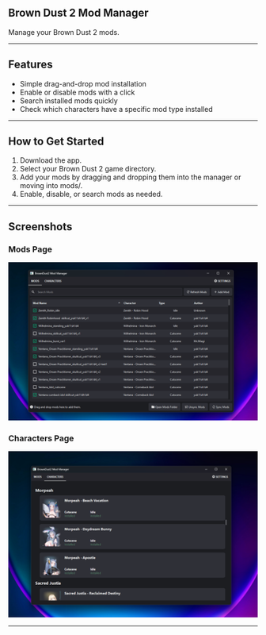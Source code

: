 ## Brown Dust 2 Mod Manager

Manage your Brown Dust 2 mods.

---

## Features

- Simple drag-and-drop mod installation  
- Enable or disable mods with a click  
- Search installed mods quickly  
- Check which characters have a specific mod type installed  

---

## How to Get Started

1. Download the app.  
2. Select your Brown Dust 2 game directory.  
3. Add your mods by dragging and dropping them into the manager or moving into mods/.  
4. Enable, disable, or search mods as needed.  

---

## Screenshots

### Mods Page
![Main Window](./screenshots//mods_page.png)  

### Characters Page  
![Drag and Drop Mods](./screenshots//characters_page_1.png)  

---
